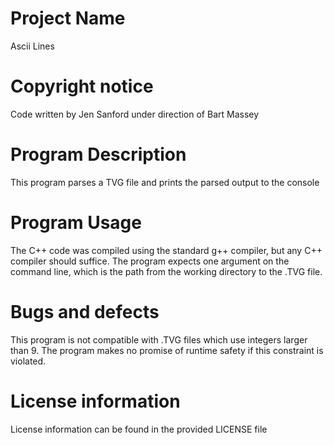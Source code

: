 # Project Name
Ascii Lines
# Copyright notice
Code written by Jen Sanford under direction of Bart Massey
# Program Description
This program parses a TVG file and prints the parsed output to the console
# Program Usage
The C++ code was compiled using the standard g++ compiler, but any C++ compiler should suffice.
The program expects one argument on the command line, which is the path from the working directory to the .TVG file.
# Bugs and defects
This program is not compatible with .TVG files which use integers larger than 9. The program makes no promise of runtime
safety if this constraint is violated.
# License information
License information can be found in the provided LICENSE file
